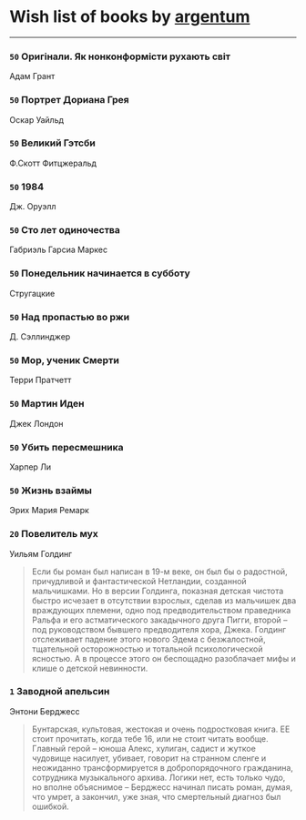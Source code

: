 # Wish list of books by [argentum](https://plus.google.com/+AlexandraPoliakova)
---

### `50` Оригінали. Як нонконформісти рухають світ
Адам Грант

### `50` Портрет Дориана Грея
Оскар Уайльд

### `50` Великий Гэтсби
Ф.Скотт Фитцжеральд

### `50` 1984
Дж. Оруэлл

### `50` Сто лет одиночества
Габриэль Гарсиа Маркес

### `50` Понедельник начинается в субботу
Стругацкие

### `50` Над пропастью во ржи
Д. Сэллинджер

### `50` Мор, ученик Смерти
Терри Пратчетт

### `50` Мартин Иден
Джек Лондон

### `50` Убить пересмешника
Харпер Ли

### `50` Жизнь взаймы
Эрих Мария Ремарк

### `20` Повелитель мух
Уильям Голдинг
> Если бы роман был написан в 19-м веке, он был бы о радостной, причудливой и фантастической Нетландии, созданной мальчишками. Но в версии Голдинга, показная детская чистота быстро исчезает в отсутствии взрослых, сделав из мальчишек два враждующих племени, одно под предводительством праведника Ральфа и его астматического закадычного друга Пигги, второй – под руководством бывшего предводителя хора, Джека. Голдинг отслеживает падение этого нового Эдема с безжалостной, тщательной осторожностью и тотальной психологической ясностью. А в процессе этого он беспощадно разоблачает мифы и клише о детской невинности.

### `1` Заводной апельсин
Энтони Берджесс
> Бунтарская, культовая, жестокая и очень подростковая книга. ЕЕ стоит прочитать, когда тебе 16, или не стоит читать вообще. Главный герой – юноша Алекс, хулиган, садист и жуткое чудовище насилует, убивает, говорит на странном сленге и неожиданно трансформируется в добропорядочного гражданина, сотрудника музыкального архива. Логики нет, есть только чудо, но вполне объяснимое – Берджесс начинал писать роман, думая, что умрет, а закончил, уже зная, что смертельный диагноз был ошибкой.

